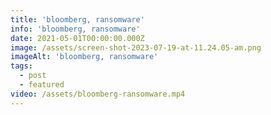 ```yaml
---
title: 'bloomberg, ransomware'
info: 'bloomberg, ransomware'
date: 2021-05-01T00:00:00.000Z
image: /assets/screen-shot-2023-07-19-at-11.24.05-am.png
imageAlt: 'bloomberg, ransomware'
tags:
  - post
  - featured
video: /assets/bloomberg-ransomware.mp4
---
```


